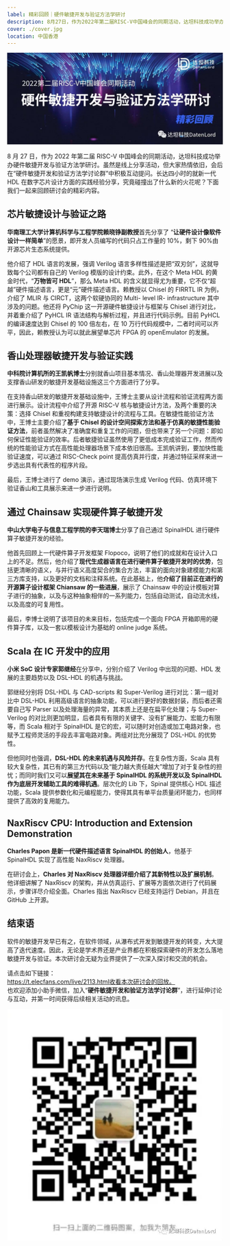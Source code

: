 ```yaml
---
label: 精彩回顾｜硬件敏捷开发与验证方法学研讨
description: 8月27日，作为2022年第二届RISC-V中国峰会的同期活动，达坦科技成功举办硬件敏捷开发与验证方法学研讨。虽然是线上分享活动，但大家热情依旧，会后在“硬件敏捷开发和验证方法学讨论群”中积极互动提问。长达四小时的就新一代HDL在数字芯片设计方面的实践经验分享，究竟碰撞出了什么新的火花呢？下面我们一起来回顾研讨会的精彩内容。
cover: ./cover.jpg
location: 中国香港
---
```


![封面](./cover.jpg)

8 月 27 日，作为 2022 年第二届 RISC-V 中国峰会的同期活动，达坦科技成功举办硬件敏捷开发与验证方法学研讨。虽然是线上分享活动，但大家热情依旧，会后在“硬件敏捷开发和验证方法学讨论群”中积极互动提问。长达四小时的就新一代 HDL 在数字芯片设计方面的实践经验分享，究竟碰撞出了什么新的火花呢？下面我们一起来回顾研讨会的精彩内容。

## 芯片敏捷设计与验证之路

**华南理工大学计算机科学与工程学院赖晓铮副教授**首先分享了 “**让硬件设计像软件设计一样简单**”的愿景，即开发人员编写的代码只占工作量的 10%，剩下 90%由开源芯片生态系统提供。

他介绍了 HDL 语言的发展，强调 Verilog 语言多样性描述是把“双刃剑”，这就导致每个公司都有自己的 Verilog 模版的设计约束。此外，在这个 Meta HDL 的黄金时代，“**万物皆可 HDL**”，那么 Meta HDL 的含义就显得尤为重要，它不仅“超越”硬件描述语言，更是“元”硬件描述语言。赖教授以 Chisel 的 FIRRTL IR 为例，介绍了 MLIR 与 CIRCT，这两个软硬协同的 Multi- level IR- infrastructure 其中涉及的问题。他还将 PyChip 这一开源硬件敏捷设计与框架与 Chisel 进行对比，并着重介绍了 PyHCL IR 语法结构与解析过程，并且进行代码示例。目前 PyHCL 的编译速度达到 Chisel 的 100 倍左右，在 10 万行代码规模中，二者时间可以齐平，因此，赖教授认为可以就此展望单芯片 FPGA 的 openEmulator 的发展。

## 香山处理器敏捷开发与验证实践

**中科院计算机所的王凯帆博士**分别就香山项目基本情况、香山处理器开发进展以及支撑香山研发的敏捷开发基础设施这三个方面进行了分享。

在支持香山研发的敏捷开发基础设施中，王博士主要从设计流程和验证流程两方面进行展示。设计流程中介绍了开源 RISC-V 核与敏捷设计方法，及两个重要的决策：选择 Chisel 和重视构建支持敏捷设计的流程与工具。在敏捷性能验证方法中，王博士主要介绍了**基于 Chisel 的设计空间探索方法和基于仿真的敏捷性能验证方法**，前者虽然解决了准确度和重复工作的问题，但也带来了另一个问题：即如何保证性能验证的效率。后者敏捷验证虽然使用了更低成本完成验证工作，然而传统的性能验证方式在高性能处理器场景下成本依旧很高。王凯帆讲到，要加快性能验证速度，可以通过 RISC-Check point 提高仿真并行度，并通过特征采样来进一步选出具有代表性的程序片段。

最后，王博士进行了 demo 演示，通过现场演示生成 Verilog 代码、仿真环境下验证香山和工具展示来进一步进行说明。

## 通过 Chainsaw 实现硬件算子敏捷开发

**中山大学电子与信息工程学院的李天瑞博士**分享了自己通过 SpinalHDL 进行硬件算子敏捷开发的经验。

他首先回顾上一代硬件算子开发框架 Flopoco，说明了他们的成就和在设计入口上的不足。然后，他介绍了**现代生成器语言在进行硬件算子敏捷开发时的优势**，包括更清晰的语义，与并行语义高度契合的集合方法，丰富的面向对象建模能力和第三方库支持，以及更好的文档和注释系统。在此基础上，他**介绍了目前正在进行的开源算子设计框架 Chiansaw 的一些进展**，展示了 Chainsaw 中的设计模板对算子进行的抽象，以及与这种抽象相伴的一系列能力，包括自动测试，自动流水线，以及高度的可复用性。

最后，李博士说明了该项目的未来目标，包括完成一个面向 FPGA 开箱即用的硬件算子库，以及一套以模板设计为基础的 online judge 系统。

## Scala 在 IC 开发中的应用

**小米 SoC 设计专家郭继经**在分享中，分别介绍了 Verilog 中出现的问题、HDL 发展的主要趋势以及 DSL-HDL 的机遇与挑战。

郭继经分别将 DSL-HDL 与 CAD-scripts 和 Super-Verilog 进行对比：第一组对比中 DSL-HDL 利用高级语言的抽象功能，可以进行更好的数据封装，而后者还需要自己写 Parser 以及处理海量的异常，其本质上还是在扁平化处理；与 Super-Verilog 的对比则更加明显，后者具有有限的关键字、没有扩展能力、宏能力有限等，而 Scala 相对于 SpinalHDL 是它的宏，可以随时对创造或加工电路对象，也赋予工程师灵活的手段去丰富电路对象。两组对比充分展现了 DSL-HDL 的优势性。

但他同时也强调，**DSL-HDL 的未来机遇与风险并存**。在复杂性方面，Scala 具有较大复杂性，其已有的第三方代码以及“能力越大责任越大”增加了对于复杂性的担忧；而同时我们又可以**展望其在未来基于 SpinalHDL 的系统开发以及 SpinalHDL 作为底层开发辅助工具的难得机遇**。层次化的 Lib 下，Spinal 提供核心 HDL 描述功能，Scala 提供参数化和元编程能力，使得其具有单平台质量闭环能力，也同样提供了高效的复用能力。

## NaxRiscv CPU: Introduction and Extension Demonstration

**Charles Papon 是新一代硬件描述语言 SpinalHDL 的创始人**，他基于 SpinalHDL 实现了高性能 NaxRiscv 处理器。

在研讨会上，**Charles 对 NaxRiscv 处理器详细介绍了其新特性以及扩展机制**。他详细讲解了 NaxRiscv 的架构，并从仿真运行、扩展等方面依次进行了代码展示，步骤详尽介绍全面。Charles 指出 NaxRiscv 已经支持运行 Debian，并且在 GitHub 上开源。

## 结束语

软件的敏捷开发早已有之，在软件领域，从瀑布式开发到敏捷开发的转变，大大提高了迭代速度。因此，无论是学术界还是产业界都在积极探索硬件的开发怎么落地敏捷开发与验证。本次研讨会无疑为业界提供了一次深入探讨和交流的机会。

请点击如下链接：  
https://t.elecfans.com/live/2113.html收看本次研讨会的回放。  
也欢迎添加小助手微信，加入“**硬件敏捷开发和验证方法学讨论群**”，进行延伸讨论与互动，并第一时间获得后续相关活动的讯息。

![图片](./image1.jpg)
